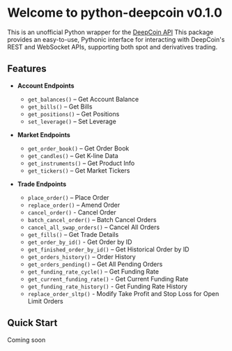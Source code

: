 # Welcome to python-deepcoin v0.1.0

This is an unofficial Python wrapper for the [DeepCoin API](https://www.deepcoin.com/docs/authentication)
This package provides an easy-to-use, Pythonic interface for interacting with DeepCoin's REST and WebSocket APIs, supporting both spot and derivatives trading.

## Features
- **Account Endpoints**
  - `get_balances()` – Get Account Balance
  - `get_bills()` – Get Bills
  - `get_positions()` – Get Positions
  - `set_leverage()` – Set Leverage

- **Market Endpoints**
  - `get_order_book()` – Get Order Book
  - `get_candles()` – Get K-line Data
  - `get_instruments()` – Get Product Info
  - `get_tickers()` – Get Market Tickers

- **Trade Endpoints**
  - `place_order()` – Place Order
  - `replace_order()` – Amend Order
  - `cancel_order()` - Cancel Order
  - `batch_cancel_order()` – Batch Cancel Orders
  - `cancel_all_swap_orders()` – Cancel All Orders
  - `get_fills()` – Get Trade Details
  - `get_order_by_id()` - Get Order by ID
  - `get_finished_order_by_id()` – Get Historical Order by ID
  - `get_orders_history()` – Order History
  - `get_orders_pending()` – Get All Pending Orders
  - `get_funding_rate_cycle()` – Get Funding Rate
  - `get_current_funding_rate()` - Get Current Funding Rate 
  - `get_funding_rate_history()` - Get Funding Rate History
  - `replace_order_sltp()` - Modify Take Profit and Stop Loss for Open Limit Orders

## Quick Start
Coming soon